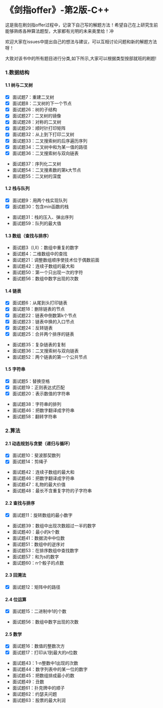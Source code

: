 # 《剑指offer》-第2版-C++
这是我在刷剑指offer过程中，记录下自己写的解题方法！希望自己在上研究生前能够熟练各种算法题型，大家都有光明的未来奥里给！冲

欢迎大家在issues中提出自己的想法与建议，可以互相讨论问题和新的解题方法呀！

大致对该书中的所有题目进行分类,如下所示,大家可以根据类型按部就班的刷题!

### 1.数据结构

#### 1.1 树与二叉树
- [x] 面试题7：重建二叉树 
- [x] 面试题8：二叉树的下一个节点 
- [x] 面试题26：树的子结构
- [x] 面试题27：二叉树的镜像
- [x] 面试题28：对称的二叉树
- [x] 面试题29：顺时针打印矩阵
- [x] 面试题32：从上到下打印二叉树
- [x] 面试题33：二叉搜索树的后序遍历序列
- [x] 面试题34：二叉树中和为某一值的路径
- [x] 面试题36：二叉搜索树与双向链表
- 面试题37：序列化二叉树
- 面试题54：二叉搜素数的第k大节点
- 面试题55：二叉树的深度

#### 1.2 栈与队列
- [x] 面试题9：用两个栈实现队列
- [x] 面试题30：包含min函数的栈
- 面试题31：栈的压入、弹出序列
- 面试题59：队列的最大值

#### 1.3 数组（查找与排序）
- 面试题3（I,II）：数组中重复的数字
- 面试题4：二维数组中的查找
- 面试题21：调整数组顺序使技术位于偶数前面
- 面试题42：连续子数组的最大和
- 面试题50：第一个只出现一次的字符
- 面试题56：数组中数字出现的次数

#### 1.4 链表
- [x] 面试题6：从尾到头打印链表
- [x] 面试题18：删除链表的节点
- [x] 面试题22：链表中倒数第k个节点
- [x] 面试题23：链表中换的入口节点
- [x] 面试题24：反转链表
- [x] 面试题25：合并两个排序的链表
- 面试题35：复杂链表的复制
- 面试题36：二叉搜索树与双向链表
- 面试题52：两个链表的第一个公共节点

#### 1.5 字符串
- [x] 面试题5：替换空格
- [x] 面试题19：正则表达式匹配
- [x] 面试题20：表示数值的字符串
- 面试题38：字符串的排列
- 面试题46：把数字翻译成字符串
- 面试题58：翻转字符串

### 2.算法

#### 2.1 动态规划与贪婪（递归与循环）
- [x] 面试题10：斐波那契数列
- [x] 面试题14：剪绳子
- 面试题42：连续子数组的最大和
- 面试题46：把数字翻译成字符串
- 面试题47：礼物的最大价值
- 面试题48：最长不含重复字符的子字符串

#### 2.2 查找与排序
- [x] 面试题11：旋转数组的最小数字
- 面试题39：数组中出现次数超过一半的数字
- 面试题40：最小的k个数
- 面试题41：数据流中中位数
- 面试题51：数组中的逆序对
- 面试题53：在排序数组中查找数字
- 面试题57：和为s的数字
- 面试题60：n个骰子的点数

#### 2.3 回溯法
- [x] 面试题12：矩阵中的路径

#### 2.4 位运算
- [x] 面试题15：二进制中1的个数
- 面试题56：数组中数字出现的次数

#### 2.5 数学
- [x] 面试题16：数值的整数次方
- [x] 面试题17：打印从1到最大的n位数
- 面试题43：1-n整数中1出现的次数
- 面试题44：数字列表中的某一位的数字
- 面试题45：把数组排成最小的数
- 面试题49：丑数
- 面试题61：扑克牌中的顺子
- 面试题62：约瑟夫问题
- 面试题63：股票的最大利润
